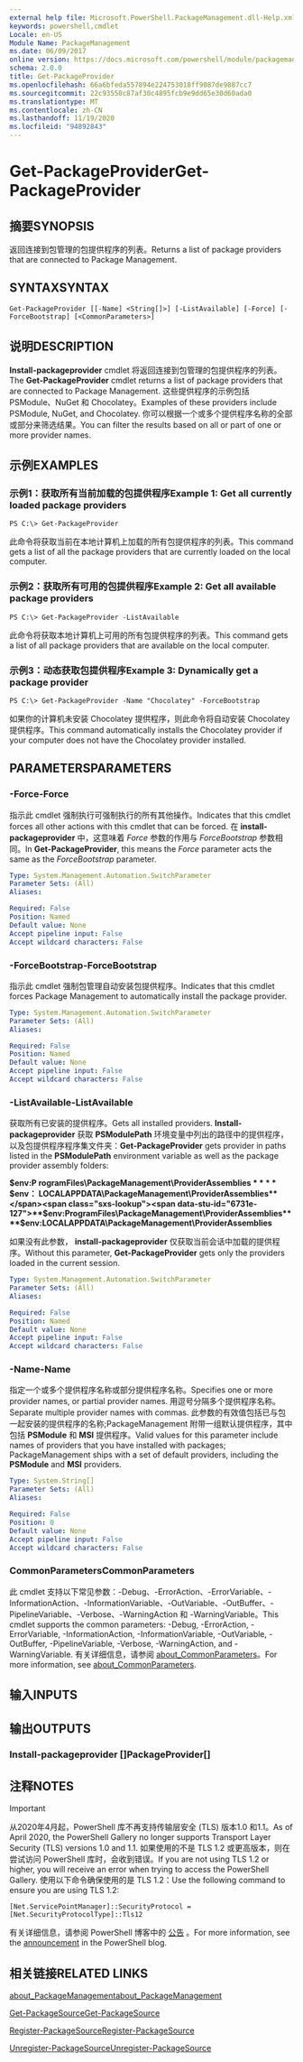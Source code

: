```yaml
---
external help file: Microsoft.PowerShell.PackageManagement.dll-Help.xml
keywords: powershell,cmdlet
Locale: en-US
Module Name: PackageManagement
ms.date: 06/09/2017
online version: https://docs.microsoft.com/powershell/module/packagemanagement/get-packageprovider?view=powershell-5.1&WT.mc_id=ps-gethelp
schema: 2.0.0
title: Get-PackageProvider
ms.openlocfilehash: 66a6bfeda557894e224753018ff9087de9887cc7
ms.sourcegitcommit: 22c93550c87af30c4895fcb9e9dd65e30d60ada0
ms.translationtype: MT
ms.contentlocale: zh-CN
ms.lasthandoff: 11/19/2020
ms.locfileid: "94892843"
---
```

# <span data-ttu-id="6731e-103">Get-PackageProvider</span><span class="sxs-lookup"><span data-stu-id="6731e-103">Get-PackageProvider</span></span>

## <span data-ttu-id="6731e-104">摘要</span><span class="sxs-lookup"><span data-stu-id="6731e-104">SYNOPSIS</span></span>
<span data-ttu-id="6731e-105">返回连接到包管理的包提供程序的列表。</span><span class="sxs-lookup"><span data-stu-id="6731e-105">Returns a list of package providers that are connected to Package Management.</span></span>

## <span data-ttu-id="6731e-106">SYNTAX</span><span class="sxs-lookup"><span data-stu-id="6731e-106">SYNTAX</span></span>

```
Get-PackageProvider [[-Name] <String[]>] [-ListAvailable] [-Force] [-ForceBootstrap] [<CommonParameters>]
```

## <span data-ttu-id="6731e-107">说明</span><span class="sxs-lookup"><span data-stu-id="6731e-107">DESCRIPTION</span></span>
<span data-ttu-id="6731e-108">**Install-packageprovider** cmdlet 将返回连接到包管理的包提供程序的列表。</span><span class="sxs-lookup"><span data-stu-id="6731e-108">The **Get-PackageProvider** cmdlet returns a list of package providers that are connected to Package Management.</span></span>
<span data-ttu-id="6731e-109">这些提供程序的示例包括 PSModule、NuGet 和 Chocolatey。</span><span class="sxs-lookup"><span data-stu-id="6731e-109">Examples of these providers include PSModule, NuGet, and Chocolatey.</span></span>
<span data-ttu-id="6731e-110">你可以根据一个或多个提供程序名称的全部或部分来筛选结果。</span><span class="sxs-lookup"><span data-stu-id="6731e-110">You can filter the results based on all or part of one or more provider names.</span></span>

## <span data-ttu-id="6731e-111">示例</span><span class="sxs-lookup"><span data-stu-id="6731e-111">EXAMPLES</span></span>

### <span data-ttu-id="6731e-112">示例1：获取所有当前加载的包提供程序</span><span class="sxs-lookup"><span data-stu-id="6731e-112">Example 1: Get all currently loaded package providers</span></span>

```
PS C:\> Get-PackageProvider
```

<span data-ttu-id="6731e-113">此命令将获取当前在本地计算机上加载的所有包提供程序的列表。</span><span class="sxs-lookup"><span data-stu-id="6731e-113">This command gets a list of all the package providers that are currently loaded on the local computer.</span></span>

### <span data-ttu-id="6731e-114">示例2：获取所有可用的包提供程序</span><span class="sxs-lookup"><span data-stu-id="6731e-114">Example 2: Get all available package providers</span></span>

```
PS C:\> Get-PackageProvider -ListAvailable
```

<span data-ttu-id="6731e-115">此命令将获取本地计算机上可用的所有包提供程序的列表。</span><span class="sxs-lookup"><span data-stu-id="6731e-115">This command gets a list of all package providers that are available on the local computer.</span></span>

### <span data-ttu-id="6731e-116">示例3：动态获取包提供程序</span><span class="sxs-lookup"><span data-stu-id="6731e-116">Example 3: Dynamically get a package provider</span></span>

```
PS C:\> Get-PackageProvider -Name "Chocolatey" -ForceBootstrap
```

<span data-ttu-id="6731e-117">如果你的计算机未安装 Chocolatey 提供程序，则此命令将自动安装 Chocolatey 提供程序。</span><span class="sxs-lookup"><span data-stu-id="6731e-117">This command automatically installs the Chocolatey provider if your computer does not have the Chocolatey provider installed.</span></span>

## <span data-ttu-id="6731e-118">PARAMETERS</span><span class="sxs-lookup"><span data-stu-id="6731e-118">PARAMETERS</span></span>

### <span data-ttu-id="6731e-119">-Force</span><span class="sxs-lookup"><span data-stu-id="6731e-119">-Force</span></span>
<span data-ttu-id="6731e-120">指示此 cmdlet 强制执行可强制执行的所有其他操作。</span><span class="sxs-lookup"><span data-stu-id="6731e-120">Indicates that this cmdlet forces all other actions with this cmdlet that can be forced.</span></span>
<span data-ttu-id="6731e-121">在 **install-packageprovider** 中，这意味着 *Force* 参数的作用与 *ForceBootstrap* 参数相同。</span><span class="sxs-lookup"><span data-stu-id="6731e-121">In **Get-PackageProvider**, this means the *Force* parameter acts the same as the *ForceBootstrap* parameter.</span></span>

```yaml
Type: System.Management.Automation.SwitchParameter
Parameter Sets: (All)
Aliases:

Required: False
Position: Named
Default value: None
Accept pipeline input: False
Accept wildcard characters: False
```

### <span data-ttu-id="6731e-122">-ForceBootstrap</span><span class="sxs-lookup"><span data-stu-id="6731e-122">-ForceBootstrap</span></span>
<span data-ttu-id="6731e-123">指示此 cmdlet 强制包管理自动安装包提供程序。</span><span class="sxs-lookup"><span data-stu-id="6731e-123">Indicates that this cmdlet forces Package Management to automatically install the package provider.</span></span>

```yaml
Type: System.Management.Automation.SwitchParameter
Parameter Sets: (All)
Aliases:

Required: False
Position: Named
Default value: None
Accept pipeline input: False
Accept wildcard characters: False
```

### <span data-ttu-id="6731e-124">-ListAvailable</span><span class="sxs-lookup"><span data-stu-id="6731e-124">-ListAvailable</span></span>
<span data-ttu-id="6731e-125">获取所有已安装的提供程序。</span><span class="sxs-lookup"><span data-stu-id="6731e-125">Gets all installed providers.</span></span>
<span data-ttu-id="6731e-126">**Install-packageprovider** 获取 **PSModulePath** 环境变量中列出的路径中的提供程序，以及包提供程序程序集文件夹：</span><span class="sxs-lookup"><span data-stu-id="6731e-126">**Get-PackageProvider** gets provider in paths listed in the **PSModulePath** environment variable as well as the package provider assembly folders:</span></span>

<span data-ttu-id="6731e-127">**$env:P rogramFiles\PackageManagement\ProviderAssemblies \* \* \* \* $env： LOCALAPPDATA\PackageManagement\ProviderAssemblies**</span><span class="sxs-lookup"><span data-stu-id="6731e-127">**$env:ProgramFiles\PackageManagement\ProviderAssemblies\*\*\*\*$env:LOCALAPPDATA\PackageManagement\ProviderAssemblies**</span></span>

<span data-ttu-id="6731e-128">如果没有此参数， **install-packageprovider** 仅获取当前会话中加载的提供程序。</span><span class="sxs-lookup"><span data-stu-id="6731e-128">Without this parameter, **Get-PackageProvider** gets only the providers loaded in the current session.</span></span>

```yaml
Type: System.Management.Automation.SwitchParameter
Parameter Sets: (All)
Aliases:

Required: False
Position: Named
Default value: None
Accept pipeline input: False
Accept wildcard characters: False
```

### <span data-ttu-id="6731e-129">-Name</span><span class="sxs-lookup"><span data-stu-id="6731e-129">-Name</span></span>
<span data-ttu-id="6731e-130">指定一个或多个提供程序名称或部分提供程序名称。</span><span class="sxs-lookup"><span data-stu-id="6731e-130">Specifies one or more provider names, or partial provider names.</span></span>
<span data-ttu-id="6731e-131">用逗号分隔多个提供程序名称。</span><span class="sxs-lookup"><span data-stu-id="6731e-131">Separate multiple provider names with commas.</span></span>
<span data-ttu-id="6731e-132">此参数的有效值包括已与包一起安装的提供程序的名称;PackageManagement 附带一组默认提供程序，其中包括 **PSModule** 和 **MSI** 提供程序。</span><span class="sxs-lookup"><span data-stu-id="6731e-132">Valid values for this parameter include names of providers that you have installed with packages; PackageManagement ships with a set of default providers, including the **PSModule** and **MSI** providers.</span></span>

```yaml
Type: System.String[]
Parameter Sets: (All)
Aliases:

Required: False
Position: 0
Default value: None
Accept pipeline input: False
Accept wildcard characters: False
```

### <span data-ttu-id="6731e-133">CommonParameters</span><span class="sxs-lookup"><span data-stu-id="6731e-133">CommonParameters</span></span>
<span data-ttu-id="6731e-134">此 cmdlet 支持以下常见参数：-Debug、-ErrorAction、-ErrorVariable、-InformationAction、-InformationVariable、-OutVariable、-OutBuffer、-PipelineVariable、-Verbose、-WarningAction 和 -WarningVariable。</span><span class="sxs-lookup"><span data-stu-id="6731e-134">This cmdlet supports the common parameters: -Debug, -ErrorAction, -ErrorVariable, -InformationAction, -InformationVariable, -OutVariable, -OutBuffer, -PipelineVariable, -Verbose, -WarningAction, and -WarningVariable.</span></span> <span data-ttu-id="6731e-135">有关详细信息，请参阅 [about_CommonParameters](https://go.microsoft.com/fwlink/?LinkID=113216)。</span><span class="sxs-lookup"><span data-stu-id="6731e-135">For more information, see [about_CommonParameters](https://go.microsoft.com/fwlink/?LinkID=113216).</span></span>

## <span data-ttu-id="6731e-136">输入</span><span class="sxs-lookup"><span data-stu-id="6731e-136">INPUTS</span></span>

## <span data-ttu-id="6731e-137">输出</span><span class="sxs-lookup"><span data-stu-id="6731e-137">OUTPUTS</span></span>

### <span data-ttu-id="6731e-138">Install-packageprovider []</span><span class="sxs-lookup"><span data-stu-id="6731e-138">PackageProvider[]</span></span>

## <span data-ttu-id="6731e-139">注释</span><span class="sxs-lookup"><span data-stu-id="6731e-139">NOTES</span></span>

> [!IMPORTANT]
> <span data-ttu-id="6731e-140">从2020年4月起，PowerShell 库不再支持传输层安全 (TLS) 版本1.0 和1.1。</span><span class="sxs-lookup"><span data-stu-id="6731e-140">As of April 2020, the PowerShell Gallery no longer supports Transport Layer Security (TLS) versions 1.0 and 1.1.</span></span> <span data-ttu-id="6731e-141">如果使用的不是 TLS 1.2 或更高版本，则在尝试访问 PowerShell 库时，会收到错误。</span><span class="sxs-lookup"><span data-stu-id="6731e-141">If you are not using TLS 1.2 or higher, you will receive an error when trying to access the PowerShell Gallery.</span></span> <span data-ttu-id="6731e-142">使用以下命令确保使用的是 TLS 1.2：</span><span class="sxs-lookup"><span data-stu-id="6731e-142">Use the following command to ensure you are using TLS 1.2:</span></span>
>
> `[Net.ServicePointManager]::SecurityProtocol = [Net.SecurityProtocolType]::Tls12`
>
> <span data-ttu-id="6731e-143">有关详细信息，请参阅 PowerShell 博客中的 [公告](https://devblogs.microsoft.com/powershell/powershell-gallery-tls-support/) 。</span><span class="sxs-lookup"><span data-stu-id="6731e-143">For more information, see the [announcement](https://devblogs.microsoft.com/powershell/powershell-gallery-tls-support/) in the PowerShell blog.</span></span>

## <span data-ttu-id="6731e-144">相关链接</span><span class="sxs-lookup"><span data-stu-id="6731e-144">RELATED LINKS</span></span>

[<span data-ttu-id="6731e-145">about_PackageManagement</span><span class="sxs-lookup"><span data-stu-id="6731e-145">about_PackageManagement</span></span>](../Microsoft.PowerShell.Core/About/about_PackageManagement.md)

[<span data-ttu-id="6731e-146">Get-PackageSource</span><span class="sxs-lookup"><span data-stu-id="6731e-146">Get-PackageSource</span></span>](Get-PackageSource.md)

[<span data-ttu-id="6731e-147">Register-PackageSource</span><span class="sxs-lookup"><span data-stu-id="6731e-147">Register-PackageSource</span></span>](Register-PackageSource.md)

[<span data-ttu-id="6731e-148">Unregister-PackageSource</span><span class="sxs-lookup"><span data-stu-id="6731e-148">Unregister-PackageSource</span></span>](Unregister-PackageSource.md)
